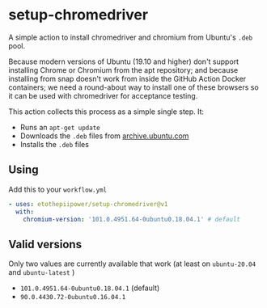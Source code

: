# setup-chromedriver

A simple action to install chromedriver and chromium from Ubuntu's `.deb` pool.

Because modern versions of Ubuntu (19.10 and higher) don't support installing
Chrome or Chromium from the apt repository; and because installing from snap
doesn't work from inside the GitHub Action Docker containers; we need a
round-about way to install one of these browsers so it can be used with
chromedriver for acceptance testing. 

This action collects this process as a simple single step. It:

  * Runs an `apt-get update`
  * Downloads the `.deb` files from [ archive.ubuntu.com ](http://archive.ubuntu.com/ubuntu/pool/universe/c/chromium-browser/)
  * Installs the `.deb` files

## Using

Add this to your `workflow.yml`

  ```yml
  - uses: etothepiipower/setup-chromedriver@v1
    with:
      chromium-version: '101.0.4951.64-0ubuntu0.18.04.1' # default
  ```

## Valid versions

Only two values are currently available that work (at least on `ubuntu-20.04`
and `ubuntu-latest` )

   * `101.0.4951.64-0ubuntu0.18.04.1` (default)
   * `90.0.4430.72-0ubuntu0.16.04.1`
